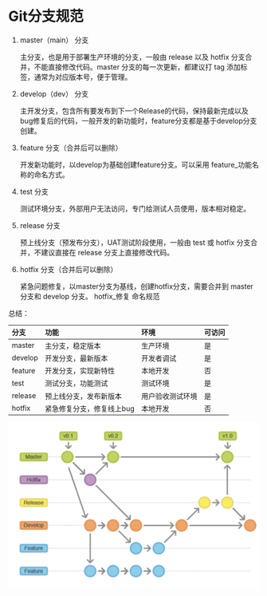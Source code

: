 # Git分支规范

1. master（main） 分支

   主分支，也是用于部署生产环境的分支，一般由 release 以及 hotfix 分支合并，不能直接修改代码。master 分支的每一次更新，都建议打 tag 添加标签，通常为对应版本号，便于管理。

2. develop（dev） 分支

   主开发分支，包含所有要发布到下一个Release的代码，保持最新完成以及bug修复后的代码，一般开发的新功能时，feature分支都是基于develop分支创建。

3. feature 分支（合并后可以删除）

   开发新功能时，以develop为基础创建feature分支。可以采用 feature_功能名称的命名方式。

4. test 分支

   测试环境分支，外部用户无法访问，专门给测试人员使用，版本相对稳定。

5. release 分支

   预上线分支（预发布分支），UAT测试阶段使用，一般由 test 或 hotfix 分支合并，不建议直接在 release 分支上直接修改代码。

6. hotfix 分支（合并后可以删除）

   紧急问题修复，以master分支为基线，创建hotfix分支，需要合并到 master 分支和 develop 分支。 hotfix_修复 命名规范

总结：

| 分支    | 功能                      | 环境             | 可访问 |
| :------ | :------------------------ | :--------------- | :----- |
| master  | 主分支，稳定版本          | 生产环境         | 是     |
| develop | 开发分支，最新版本        | 开发者调试       | 是     |
| feature | 开发分支，实现新特性      | 本地开发         | 否     |
| test    | 测试分支，功能测试        | 测试环境         | 是     |
| release | 预上线分支，发布新版本    | 用户验收测试环境 | 是     |
| hotfix  | 紧急修复分支，修复线上bug | 本地开发         | 否     |

![image-20230916105005256](image/image-20230916105005256.png)

